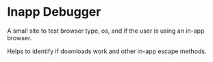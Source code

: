 # Inapp Debugger

A small site to test browser type, os, and if the user is using an in-app browser.

Helps to identify if downloads work and other in-app escape methods.
